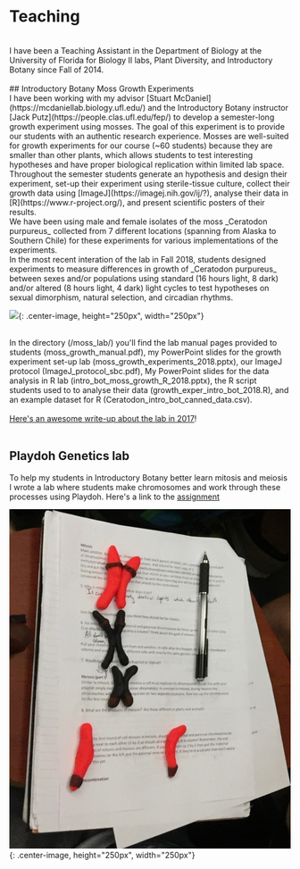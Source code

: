 # Teaching
<br/>
I have been a Teaching Assistant in the Department of Biology at the University of Florida for Biology II labs, Plant Diversity, and Introductory Botany since Fall of 2014. 
<br/><br/>
## Introductory Botany Moss Growth Experiments
<br/>
I have been working with my advisor [Stuart McDaniel](https://mcdaniellab.biology.ufl.edu/) and the Introductory Botany instructor [Jack Putz](https://people.clas.ufl.edu/fep/) to develop a semester-long growth experiment using mosses. The goal of this experiment is to provide our students with an authentic research experience. Mosses are well-suited for growth experiments for our course (~60 students) because they are smaller than other plants, which allows students to test interesting hypotheses and have proper biological replication within limited lab space. 
<br/>
  Throughout the semester students generate an hypothesis and design their experiment, set-up their experiment using sterile-tissue culture, collect their growth data using [ImageJ](https://imagej.nih.gov/ij/?), analyse their data in [R](https://www.r-project.org/), and present scientific posters of their results. 
<br/>
  We have been using male and female isolates of the moss _Ceratodon purpureus_ collected from 7 different locations (spanning from Alaska to Southern Chile) for these experiments for various implementations of the experiments.
<br/>
  In the most recent interation of the lab in Fall 2018, students designed experiments to measure differences in growth of _Ceratodon purpureus_ between sexes and/or populations using standard (16 hours light, 8 dark) and/or altered (8 hours light, 4 dark) light cycles to test hypotheses on sexual dimorphism, natural selection, and circadian rhythms. 
<br/>

![](/moss_lab/R_lab.JPG){: .center-image, height="250px", width="250px"}<br/><br/>

In the directory (/moss_lab/) you'll find the lab manual pages provided to students (moss_growth_manual.pdf), my PowerPoint slides for the growth experiment set-up lab (moss_growth_experiments_2018.pptx), our ImageJ protocol (ImageJ_protocol_sbc.pdf), My PowerPoint slides for the data analysis in R lab (intro_bot_moss_growth_R_2018.pptx), the R script students used to to analyse their data (growth_exper_intro_bot_2018.R), and an example dataset for R (Ceratodon_intro_bot_canned_data.csv).
<br/><br/>
[Here's an awesome write-up about the lab in 2017](https://publications.clas.ufl.edu/ytori-magazine/ytori-spring-2018/lil-mosses/)!
<br/>
<br/>
## Playdoh Genetics lab
To help my students in Introductory Botany better learn mitosis and meiosis I wrote a lab where students make chromosomes and work through these processes using Playdoh. Here's a link to the [assignment](./playdoh_genetics.html)<br/>

![](/Images/playdoh_genetics.jpg){: .center-image, height="250px", width="250px"}<br/><br/>





